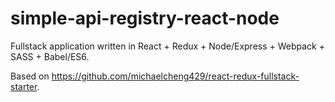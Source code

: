 # simple-api-registry-react-node
Fullstack application written in React + Redux + Node/Express + Webpack + SASS + Babel/ES6.

Based on https://github.com/michaelcheng429/react-redux-fullstack-starter.
